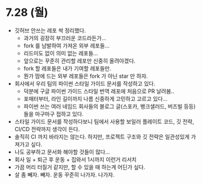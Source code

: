 # 7.28 (월)

- 깃허브 안쓰는 레포 싹 정리했다.
    - 과거의 굉장히 부끄러운 코드라든가...
    - fork 를 남발하여 가져온 외부 레포들...
    - 리드미도 없이 의미 없는 레포들...
    - 앞으로는 꾸준히 관리할 레포만 신중히 올려야겠다.
    - fork 할 레포들은 내가 기여할 레포들만.
    - 뭔가 맘에 드는 외부 레포들은 fork 가 아닌 star 만 하자.
- 회사에서 우리 팀의 파이썬 스타일 가이드 문서를 작성하고 있다.
    - 덕분에 구글 파이썬 가이드 스타일 번역 레포에 처음으로 PR 날려봄..
    - 포매터부터, 라인 길이까지 나름 신중하게 고민하고 고르고 있다...
    - 파이썬 쓰는 여러 네임드 회사들의 블로그 글(스포카, 뱅크샐러드, 버즈빌 등등) 들을 마구마구 접하고 있다.
- 스타일 가이드 문서를 작성하다보니 팀에서 사용할 보일러 플레이트 코드, 깃 전략, CI/CD 전략까지 생각이 든다.
- 솔직히 CI 까지 바라지는 않는다. 하지만, 프로젝트 구조와 깃 전략은 일관성있게 가져가고 싶다.
- 나도 공부하고 문서화 해야할 것들이 많다...
- 회사 일 + 퇴근 후 운동 + 집와서 1시까지 이런거 리서치
- 가끔 머리 터질거 같지만, 할 수 있을 때 하는게 어딘가 싶다.
- 살 좀 빼자. 빼자. 운동 꾸준히 나가자. 나가자.

